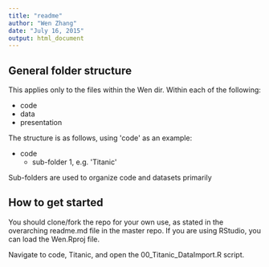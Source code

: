 ```yaml
---
title: "readme"
author: "Wen Zhang"
date: "July 16, 2015"
output: html_document
---
```


## General folder structure

This applies only to the files within the Wen dir.
Within each of the following:

* code
* data
* presentation

The structure is as follows, using 'code' as an example:

* code
    * sub-folder 1, e.g. 'Titanic'

Sub-folders are used to organize code and datasets primarily

## How to get started

You should clone/fork the repo for your own use, as stated in the overarching readme.md file in the master repo.
If you are using RStudio, you can load the Wen.Rproj file.  

Navigate to code, Titanic, and open the 00_Titanic_DataImport.R script.